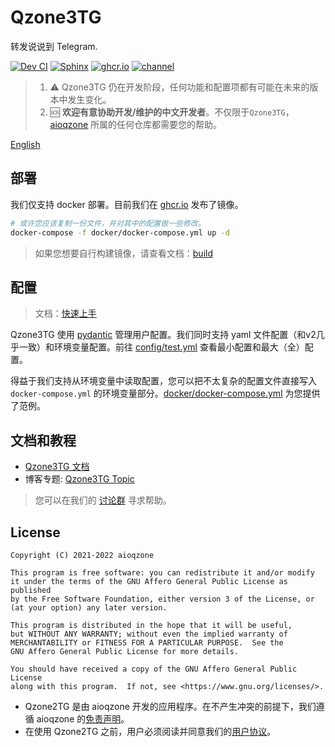 # Qzone3TG

转发说说到 Telegram.

[![Dev CI](https://github.com/aioqzone/Qzone2TG/actions/workflows/ci.yml/badge.svg?branch=v3%2Fdev)](https://github.com/aioqzone/Qzone2TG/actions/workflows/ci.yml)
[![Sphinx](https://img.shields.io/github/actions/workflow/status/aioqzone/Qzone2TG/sphinx.yml?label=Sphinx&logo=github)][doc]
[![ghcr.io](https://img.shields.io/github/actions/workflow/status/aioqzone/Qzone2TG/docker.yml?label=ghcr.io&logo=docker)][ghcr]
[![channel](https://img.shields.io/badge/dynamic/xml?label=Channel&query=%2F%2Fdiv%5B%40class%3D%22tgme_page_extra%22%5D&url=https%3A%2F%2Ft.me%2Fqzone2tg&style=social&logo=telegram)](https://t.me/qzone2tg)

> 1. ⚠️ Qzone3TG 仍在开发阶段，任何功能和配置项都有可能在未来的版本中发生变化。
> 2. 🆘 **欢迎有意协助开发/维护的中文开发者**。不仅限于`Qzone3TG`，[aioqzone][org] 所属的任何仓库都需要您的帮助。

[English](README.md)

## 部署

我们仅支持 docker 部署。目前我们在 [ghcr.io][ghcr] 发布了镜像。

``` sh
# 或许您应该复制一份文件，并对其中的配置做一些修改。
docker-compose -f docker/docker-compose.yml up -d
```

> 如果您想要自行构建镜像，请查看文档：[build](https://aioqzone.github.io/Qzone2TG/build.html#docker)

## 配置

> 文档：[快速上手](https://aioqzone.github.io/Qzone2TG/quickstart.html#id3)

Qzone3TG 使用 [pydantic](https://pydantic-docs.helpmanual.io/usage/settings) 管理用户配置。我们同时支持 yaml 文件配置（和v2几乎一致）和环境变量配置。前往 [config/test.yml](config/test.yml) 查看最小配置和最大（全）配置。

得益于我们支持从环境变量中读取配置，您可以把不太复杂的配置文件直接写入 `docker-compose.yml` 的环境变量部分。[docker/docker-compose.yml](docker/docker-compose.yml) 为您提供了范例。

## 文档和教程

- [Qzone3TG 文档][doc]
- 博客专题: [Qzone3TG Topic](https://zzsblog.top/Products/Qzone3TG/index.html)

> 您可以在我们的 [讨论群](https://t.me/qzone2tg_discuss) 寻求帮助。

## License

```
Copyright (C) 2021-2022 aioqzone

This program is free software: you can redistribute it and/or modify
it under the terms of the GNU Affero General Public License as published
by the Free Software Foundation, either version 3 of the License, or
(at your option) any later version.

This program is distributed in the hope that it will be useful,
but WITHOUT ANY WARRANTY; without even the implied warranty of
MERCHANTABILITY or FITNESS FOR A PARTICULAR PURPOSE.  See the
GNU Affero General Public License for more details.

You should have received a copy of the GNU Affero General Public License
along with this program.  If not, see <https://www.gnu.org/licenses/>.
```

- Qzone2TG 是由 aioqzone 开发的应用程序。在不产生冲突的前提下，我们遵循 aioqzone 的[免责声明](https://aioqzone.github.io/aioqzone/disclaimers.html)。
- 在使用 Qzone2TG 之前，用户必须阅读并同意我们的[用户协议](https://aioqzone.github.io/Qzone2TG/disclaimers.html)。

[doc]: https://aioqzone.github.io/Qzone2TG
[ghcr]: https://github.com/aioqzone/Qzone2TG/pkgs/container/qzone3tg/latest
[org]: https://github.com/orgs/aioqzone/repositories

